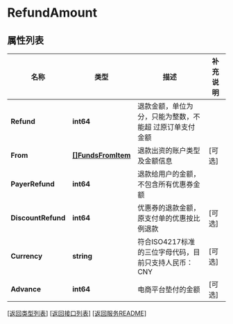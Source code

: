 # RefundAmount

## 属性列表

名称 | 类型 | 描述 | 补充说明
------------ | ------------- | ------------- | -------------
**Refund** | **int64** | 退款金额，单位为分，只能为整数，不能超 过原订单支付金额 | 
**From** | [**[]FundsFromItem**](FundsFromItem.md) | 退款出资的账户类型及金额信息 | [可选] 
**PayerRefund** | **int64** | 退款给用户的金额，不包含所有优惠券金额 | 
**DiscountRefund** | **int64** | 优惠券的退款金额，原支付单的优惠按比例退款 | [可选] 
**Currency** | **string** | 符合ISO4217标准的三位字母代码，目前只支持人民币：CNY | [可选] 
**Advance** | **int64** | 电商平台垫付的金额 | [可选] 

[\[返回类型列表\]](README.md#类型列表)
[\[返回接口列表\]](README.md#接口列表)
[\[返回服务README\]](README.md)



